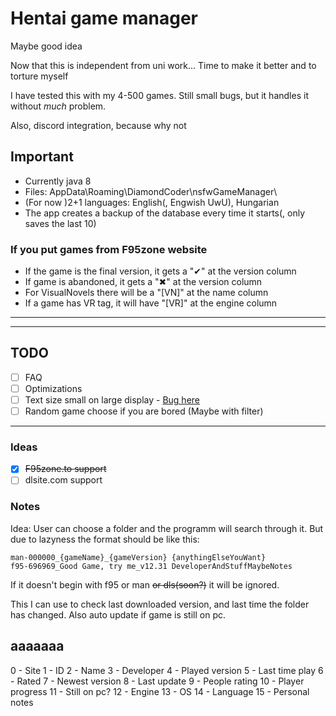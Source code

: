 # Hentai game manager

Maybe good idea

Now that this is independent from uni work... Time to make it better
and to torture myself

I have tested this with my 4-500 games. Still small bugs, but it handles it without *much* problem.

Also, discord integration, because why not

## Important

- Currently java 8
- Files: AppData\Roaming\DiamondCoder\nsfwGameManager\
- (For now )2+1 languages: English(, Engwish UwU), Hungarian
- The app creates a backup of the database every time it starts(, only saves the last 10)

### If you put games from F95zone website

- If the game is the final version, it gets a "✔" at the version column
- If game is abandoned, it gets a "✖" at the version column
- For VisualNovels there will be a "[VN]" at the name column
- If a game has VR tag, it will have "[VR]" at the engine column

---
---

## TODO

- [ ] FAQ
- [ ] Optimizations
- [ ] Text size small on large display - [Bug here](<https://bugs.openjdk.org/browse/JDK-8202973>)
- [ ] Random game choose if you are bored (Maybe with filter)

---

### Ideas

- [x] ~~F95zone.to support~~
- [ ] dlsite.com support

### Notes

Idea: User can choose a folder and the programm will search through it. But due to lazyness the format should be like this:

``` text
man-000000_{gameName}_{gameVersion} {anythingElseYouWant}
f95-696969_Good Game, try me_v12.31 DeveloperAndStuffMaybeNotes
```

If it doesn't begin with f95 or man ~~or dls(soon?)~~ it will be ignored.

This I can use to check last downloaded version, and last time the folder has changed. Also auto update if game is still on pc.

## aaaaaaa

0 - Site
1 - ID
2 - Name
3 - Developer
4 - Played version
5 - Last time play
6 - Rated
7 - Newest version
8 - Last update
9 - People rating
10 - Player progress
11 - Still on pc?
12 - Engine
13 - OS
14 - Language
15 - Personal notes
